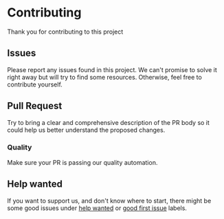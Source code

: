 # Contributing

Thank you for contributing to this project

## Issues

Please report any issues found in this project.
We can't promise to solve it right away but will try to find some resources. Otherwise, feel free to contribute yourself.

## Pull Request

Try to bring a clear and comprehensive description of the PR body so it could help us better understand the proposed changes.

### Quality

Make sure your PR is passing our quality automation.

## Help wanted

If you want to support us, and don't know where to start, there might be some good issues under [help wanted](https://github.com/zattoo/publish/issues?q=is%3Aopen+is%3Aissue+label%3A%22help+wanted) or [good first issue](https://github.com/zattoo/publish/issues?q=is%3Aopen+is%3Aissue+label%3A%22good+first+issue) labels.
